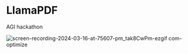 # LlamaPDF
 AGI hackathon

![screen-recording-2024-03-16-at-75607-pm_tak8CwPm-ezgif com-optimize](https://github.com/Josh-ee/LlamaPDF/assets/74482044/fc02959e-05a9-428c-8ccd-391fa18407f5)
